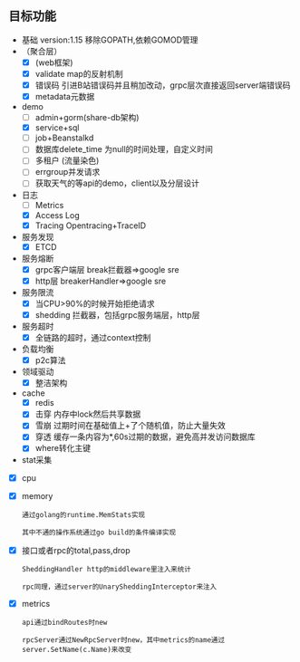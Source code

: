 
## 目标功能
- 基础
    version:1.15
    移除GOPATH,依赖GOMOD管理
- （聚合层）
    - [x] (web框架)
    - [x] validate map的反射机制
    - [x] 错误码 引进B站错误码并且稍加改动，grpc层次直接返回server端错误码
    - [x] metadata元数据

- demo
    - [ ] admin+gorm(share-db架构)
    - [x] service+sql
    - [ ] job+Beanstalkd
    - [ ] 数据库delete_time 为null的时间处理，自定义时间
    - [ ] 多租户 (流量染色)
    - [ ] errgroup并发请求
    - [ ] 获取天气的等api的demo，client以及分层设计
    
- 日志
    - [ ] Metrics
    - [x] Access Log
    - [x] Tracing Opentracing+TraceID
- 服务发现
    - [x] ETCD
- 服务熔断
    - [x] grpc客户端层 break拦截器=>google sre
    - [x] http层 breakerHandler=>google sre
- 服务限流
    - [x] 当CPU>90%的时候开始拒绝请求
    - [x] shedding 拦截器，包括grpc服务端层，http层
- 服务超时
    - [x] 全链路的超时，通过context控制
- 负载均衡
    - [x] p2c算法
- 领域驱动
	- [x] 整洁架构
- cache
	- [x] redis
    - [x] 击穿  内存中lock然后共享数据
    - [x] 雪崩  过期时间在基础值上+了个随机值，防止大量失效
    - [x] 穿透  缓存一条内容为*,60s过期的数据，避免高并发访问数据库
    - [x] where转化主键

- stat采集
- [x] cpu
- [x] memory 

    `通过golang的runtime.MemStats实现`
    
    `其中不通的操作系统通过go build的条件编译实现`
     
- [x] 接口或者rpc的total,pass,drop

    `SheddingHandler http的middleware里注入来统计`
    
    `rpc同理，通过server的UnarySheddingInterceptor来注入`
- [x] metrics

    `api通过bindRoutes时new`
    
    `rpcServer通过NewRpcServer时new，其中metrics的name通过server.SetName(c.Name)来改变 ` 

